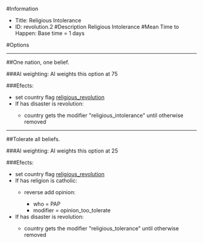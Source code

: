 #Information
 - Title: Religious Intolerance
 - ID: revolution.2
#Description
Religious Intolerance
#Mean Time to Happen:
Base time = 1 days

#Options

___
##One nation, one belief.

###AI weighting:
AI weights this option at 75


###Efects:<ul><li>set country flag [religious_revolution](../flags/religious_revolution.md)</li><li>If has disaster is revolution:</li><ul><li>country gets the modifier "religious_intolerance" until otherwise removed</li></ul></ul>

___
##Tolerate all beliefs.

###AI weighting:
AI weights this option at 25


###Efects:<ul><li>set country flag [religious_revolution](../flags/religious_revolution.md)</li><li>If has religion is catholic:</li><ul><li>reverse add opinion:</li><ul><li>who = PAP</li><li>modifier = opinion_too_tolerate</li></ul></ul><li>If has disaster is revolution:</li><ul><li>country gets the modifier "religious_tolerance" until otherwise removed</li></ul></ul>
